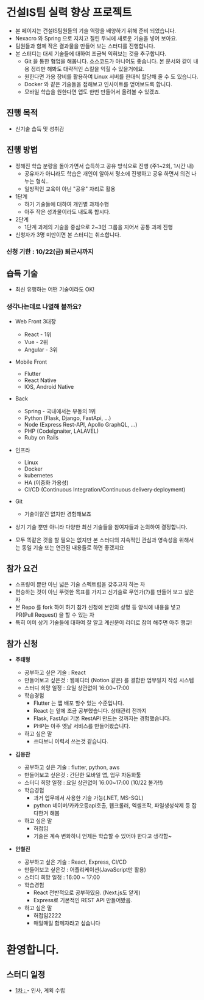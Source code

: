 # 건설IS팀 실력 향상 프로젝트

- 본 페이지는 건설IS팀원들의 기술 역량을 배양하기 위해 준비 되었습니다.
- Nexacro 와 Spring 으로 지치고 질린 두뇌에 새로운 기술을 넣어 보아요.
- 팀원들과 함께 작은 결과물을 만들어 보는 스터디를 진행합니다.
- 본 스터디는 대세 기술들에 대하여 조금씩 익혀보는 것을 추구합니다.
  - Git 을 통한 협업을 해봅니다. 소스코드가 아니어도 좋습니다. 본 문서와 같이 내용 정리만 해봐도 대략적인 스킬을 익힐 수 있을거에요.
  - 원한다면 가용 장비를 활용하여 Linux 서버를 한대씩 할당해 줄 수 도 있습니다.
  - Docker 와 같은 기술들을 접해보고 인사이트를 얻어보도록 합니다.
  - 모바일 학습을 원한다면 앱도 한번 만들어서 올려볼 수 있겠죠.

## 진행 목적

- 신기술 습득 및 성취감

## 진행 방법

- 정해진 학습 분량을 돌아가면서 습득하고 공유 방식으로 진행 (주1~2회, 1시간 내)
  - 공유자가 아니라도 학습은 개인이 알아서 평소에 진행하고 공유 하면서 의견 나누는 형식..
  - 일방적인 교육이 아닌 "공유" 자리로 활용
- 1단계
  - 하기 기술들에 대하여 개인별 과제수행
  - 아주 작은 성과물이라도 내도록 합시다.
- 2단계
  - 1단계 과제의 기술을 중심으로 2~3인 그룹을 지어서 공통 과제 진행
- 신청자가 3명 미만이면 본 스터디는 취소합니다.

### 신청 기한 : 10/22(금) 퇴근시까지

## 습득 기술

- 최신 유행하는 어떤 기술이라도 OK!

### 생각나는데로 나열해 볼까요?

- Web Front 3대장
  - React - 1위
  - Vue - 2위
  - Angular - 3위
- Mobile Front
  - Flutter
  - React Native
  - IOS, Android Native
- Back
  - Spring - 국내에서는 부동의 1위
  - Python (Flask, Django, FastApi, ...)
  - Node (Express Rest-API, Apollo GraphQL, ...)
  - PHP (CodeIgnaiter, LALAVEL)
  - Ruby on Rails
- 인프라
  - Linux
  - Docker
  - kubernetes
  - HA (이중화 가용성)
  - CI/CD (Continuous Integration/Continuous delivery·deployment)
- Git

  - 기술이랄건 없지만 경험해보죠

- 상기 기술 뿐만 아니라 다양한 최신 기술들을 참여자들과 논의하여 결정합니다.
- 모두 똑같은 것을 할 필요는 없지만 본 스터디의 지속적인 관심과 영속성을 위해서는 동일 기술 또는 연관된 내용들로 하면 좋겠지요

## 참가 요건

- 스프링이 뿐만 아닌 넓은 기술 스펙트럼을 갖추고자 하는 자
- 편승하는 것이 아닌 뚜렷한 목표를 가지고 신기술로 무언가(?)를 만들어 보고 싶은 자
- 본 Repo 를 fork 하여 하기 참가 신청에 본인의 성명 등 양식에 내용을 넣고 PR(Pull Request) 을 할 수 있는 자
- 특히 이미 상기 기술들에 대하여 잘 알고 계신분이 리더로 참여 해주면 아주 땡큐!

## 참가 신청

- **주태형**

  - 공부하고 싶은 기술 : React
  - 만들어보고 싶은것 : 웹에디터 (Notion 같은) 를 결합한 업무일지 작성 시스템
  - 스터디 희망 일정 : 요일 상관없이 16:00~17:00
  - 학습경험
    - Flutter 는 앱 배포 할수 있는 수준입니다.
    - React 는 앞에 조금 공부했습니다. 상태관리 전까지
    - Flask, FastApi 기본 RestAPI 만드는 것까지는 경험했습니다.
    - PHP는 아주 옛날 서비스를 만들어봤습니다.
  - 하고 싶은 말
    - 쓰다보니 이력서 쓰는것 같습니다.

- **김응찬**

  - 공부하고 싶은 기술 : flutter, python, aws
  - 만들어보고 싶은것 : 간단한 모바일 앱, 업무 자동화툴
  - 스터디 희망 일정 : 요일 상관없이 16:00~17:00 (10/22 불가!!)
  - 학습경험
    - 과거 업무에서 사용한 기술 가능(.NET, MS-SQL)
    - python 네이버/카카오등api호출, 웹크롤러, 엑셀조작, 파일생성삭제 등 잡다한거 해봄
  - 하고 싶은 말
    - 허접임
    - 기술은 계속 변화하니 언제든 학습할 수 있어야 한다고 생각함~

- **안철진**

  - 공부하고 싶은 기술 : React, Express, CI/CD
  - 만들어보고 싶은것 : 어플리케이션(JavaScript만 활용)
  - 스터디 희망 일정 : 16:00 ~ 17:00
  - 학습경험
    - React 전반적으로 공부하였음. (Next.js도 얕게)
    - Express로 기본적인 REST API 만들어봤음.
  - 하고 싶은 말
    - 허접임2222
    - 매일매일 함께자라고 싶습니다

# 환영합니다.

## 스터디 일정

- [1차 : ](./moim/1.md) - 인사, 계획 수립
